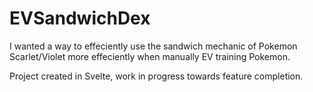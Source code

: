 # EVSandwichDex

I wanted a way to effeciently use the sandwich mechanic of Pokemon Scarlet/Violet more effeciently when manually EV training Pokemon.

Project created in Svelte, work in progress towards feature completion.